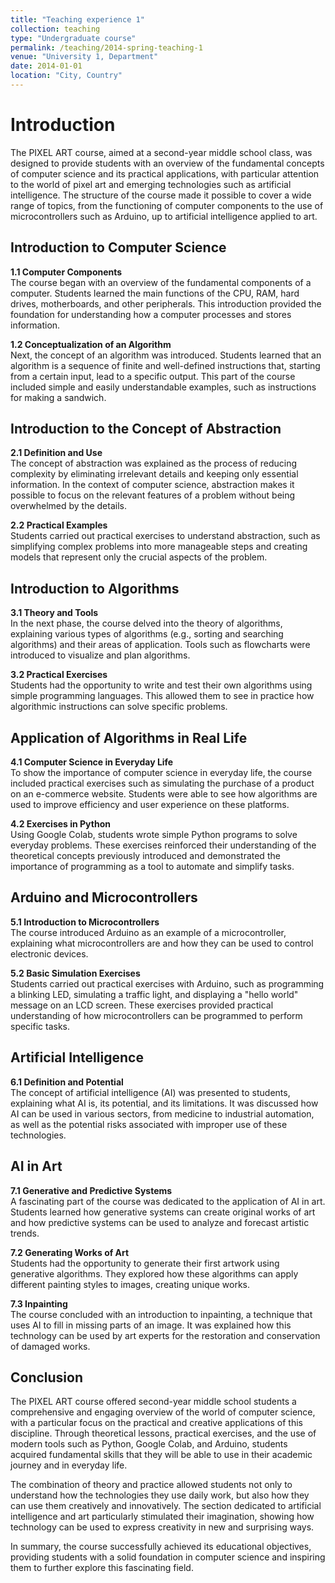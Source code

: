 ```yaml
---
title: "Teaching experience 1"
collection: teaching
type: "Undergraduate course"
permalink: /teaching/2014-spring-teaching-1
venue: "University 1, Department"
date: 2014-01-01
location: "City, Country"
---
```


Introduction
============

The PIXEL ART course, aimed at a second-year middle school class, was designed to provide students with an overview of the fundamental concepts of computer science and its practical applications, with particular attention to the world of pixel art and emerging technologies such as artificial intelligence. The structure of the course made it possible to cover a wide range of topics, from the functioning of computer components to the use of microcontrollers such as Arduino, up to artificial intelligence applied to art.

Introduction to Computer Science
--------------------------------

**1.1 Computer Components**  
The course began with an overview of the fundamental components of a computer. Students learned the main functions of the CPU, RAM, hard drives, motherboards, and other peripherals. This introduction provided the foundation for understanding how a computer processes and stores information.

**1.2 Conceptualization of an Algorithm**  
Next, the concept of an algorithm was introduced. Students learned that an algorithm is a sequence of finite and well-defined instructions that, starting from a certain input, lead to a specific output. This part of the course included simple and easily understandable examples, such as instructions for making a sandwich.

Introduction to the Concept of Abstraction
------------------------------------------

**2.1 Definition and Use**  
The concept of abstraction was explained as the process of reducing complexity by eliminating irrelevant details and keeping only essential information. In the context of computer science, abstraction makes it possible to focus on the relevant features of a problem without being overwhelmed by the details.

**2.2 Practical Examples**  
Students carried out practical exercises to understand abstraction, such as simplifying complex problems into more manageable steps and creating models that represent only the crucial aspects of the problem.

Introduction to Algorithms
--------------------------

**3.1 Theory and Tools**  
In the next phase, the course delved into the theory of algorithms, explaining various types of algorithms (e.g., sorting and searching algorithms) and their areas of application. Tools such as flowcharts were introduced to visualize and plan algorithms.

**3.2 Practical Exercises**  
Students had the opportunity to write and test their own algorithms using simple programming languages. This allowed them to see in practice how algorithmic instructions can solve specific problems.

Application of Algorithms in Real Life
--------------------------------------

**4.1 Computer Science in Everyday Life**  
To show the importance of computer science in everyday life, the course included practical exercises such as simulating the purchase of a product on an e-commerce website. Students were able to see how algorithms are used to improve efficiency and user experience on these platforms.

**4.2 Exercises in Python**  
Using Google Colab, students wrote simple Python programs to solve everyday problems. These exercises reinforced their understanding of the theoretical concepts previously introduced and demonstrated the importance of programming as a tool to automate and simplify tasks.

Arduino and Microcontrollers
----------------------------

**5.1 Introduction to Microcontrollers**  
The course introduced Arduino as an example of a microcontroller, explaining what microcontrollers are and how they can be used to control electronic devices.

**5.2 Basic Simulation Exercises**  
Students carried out practical exercises with Arduino, such as programming a blinking LED, simulating a traffic light, and displaying a "hello world" message on an LCD screen. These exercises provided practical understanding of how microcontrollers can be programmed to perform specific tasks.

Artificial Intelligence
-----------------------

**6.1 Definition and Potential**  
The concept of artificial intelligence (AI) was presented to students, explaining what AI is, its potential, and its limitations. It was discussed how AI can be used in various sectors, from medicine to industrial automation, as well as the potential risks associated with improper use of these technologies.

AI in Art
---------

**7.1 Generative and Predictive Systems**  
A fascinating part of the course was dedicated to the application of AI in art. Students learned how generative systems can create original works of art and how predictive systems can be used to analyze and forecast artistic trends.

**7.2 Generating Works of Art**  
Students had the opportunity to generate their first artwork using generative algorithms. They explored how these algorithms can apply different painting styles to images, creating unique works.

**7.3 Inpainting**  
The course concluded with an introduction to inpainting, a technique that uses AI to fill in missing parts of an image. It was explained how this technology can be used by art experts for the restoration and conservation of damaged works.

Conclusion
----------

The PIXEL ART course offered second-year middle school students a comprehensive and engaging overview of the world of computer science, with a particular focus on the practical and creative applications of this discipline. Through theoretical lessons, practical exercises, and the use of modern tools such as Python, Google Colab, and Arduino, students acquired fundamental skills that they will be able to use in their academic journey and in everyday life.

The combination of theory and practice allowed students not only to understand how the technologies they use daily work, but also how they can use them creatively and innovatively. The section dedicated to artificial intelligence and art particularly stimulated their imagination, showing how technology can be used to express creativity in new and surprising ways.

In summary, the course successfully achieved its educational objectives, providing students with a solid foundation in computer science and inspiring them to further explore this fascinating field.
